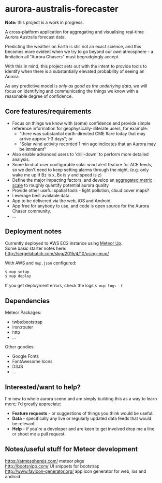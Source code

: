 # aurora-australis-forecaster

<p><strong>Note:</strong> this project is a work in progress.</p>
A cross-platform application for aggregating and visualising real-time Aurora Australis forecast data.

Predicting the weather on Earth is still not an exact science, and this becomes more evident when we try to 
go beyond our own atmosphere - a limitation all "Aurora Chasers" must begrudgingly accept. 

With this in mind; this project sets out with the intent to provide tools to identify when 
there is a substantially elevated probability of seeing an Aurora.

As any predictive model is _only as good as the underlying data_, we will focus on 
identifying and communicating the things we know with a reasonable degree of confidence.

## Core features/requirements
<ul>
	<li>Focus on things we know with (some) confidence and provide simple reference information for geophysically-illiterate users, for example: 
		<ul>
	        <li>"there was substantial earth-directed CME flare today that may arrive approx 1-3 days"; or</li>
	        <li>"Solar wind activity recorded 1 min ago indicates that an Aurora may be imminent" </li>
	    </ul>	
	</li>    
	<li>Also enable advanced users to 'drill-down' to perform more detailed analysis.</li>
	<li>Some kind of user configurable solar wind alert feature for ACE feeds, so we don't need to keep setting alarms through the night. (e.g. only wake me up if Bz is x, Bx is y and speed is z)</li>
	<li>Define the major impacting factors, and develop an <a href="https://github.com/danwild/aurora-australis-forecaster/wiki/Forecast-Calculation-Methodology">aggregated metric scale</a> to roughly quantify potential aurora quality</li>
	<li>Provide other useful spatial tools - light pollution, cloud cover maps?</li>
	<li>Leverage best available data.</li>
	<li>App to be delivered via the web, iOS and Android.</li>
	<li>App free for anybody to use, and code is open source for the Aurora Chaser community.</li>
	<li>...</li>
</ul>


## Deployment notes
Currently deployed to AWS EC2 instance using <a href="https://github.com/arunoda/meteor-up">Meteor Up</a>.<br/>
Some basic starter notes here: <a href="http://sergelobatch.com/slog/2015/4/10/using-mup/">http://sergelobatch.com/slog/2015/4/10/using-mup/</a>

With AWS and `mup.json` configured:

```bash
$ mup setup 
$ mup deploy
```

If you get deployment errors, check the logs `$ mup logs -f`


## Dependencies
Meteor Packages:
<ul>
	<li>twbs:bootstrap</li>
	<li>iron:router</li>
	<li>http</li>
	<li>...</li>
</ul>	
Other goodies:
<ul>
	<li>Google Fonts</li>
	<li>FontAwesome Icons</li>
	<li>D3JS</li>
	<li>...</li>
</ul>


## Interested/want to help?
I'm new to whole aurora scene and am simply building this as a way to learn more; I'd greatly appreciate: 
<ul>
	<li><strong>Feature requests</strong> - or suggestions of things you think would be useful.</li>
	<li><strong>Data</strong> - specifically any live or regularly updated data feeds that would be relevant.</li>
	<li><strong>Help</strong> - if you're a developer and are keen to get involved drop me a line or shoot me a pull request. 
</ul>	


## Notes/useful stuff for Meteor development

https://atmospherejs.com/ meteor pkgs<br/>
http://bootsnipp.com/ UI snippets for bootstrap<br/>
http://www.favicon-generator.org/ app icon generator for web, ios and android<br/>
 
 
